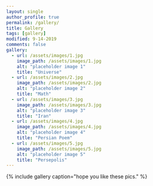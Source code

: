 ```yaml
---
layout: single
author_profile: true
permalink: /gallery/
title: Gallery
tags: [gallery]
modified: 9-14-2019
comments: false
gallery:
  - url: /assets/images/1.jpg
    image_path: /assets/images/1.jpg
    alt: "placeholder image 1"
    title: "Universe"
  - url: /assets/images/2.jpg
    image_path: /assets/images/2.jpg
    alt: "placeholder image 2"
    title: "Math"
  - url: /assets/images/3.jpg
    image_path: /assets/images/3.jpg
    alt: "placeholder image 3"
    title: "Iran"  
  - url: /assets/images/4.jpg
    image_path: /assets/images/4.jpg
    alt: "placeholder image 4"
    title: "Persian Poem"
  - url: /assets/images/5.jpg
    image_path: /assets/images/5.jpg
    alt: "placeholder image 5"
    title: "Persepolis"
---
```


{% include gallery caption="hope you like these pics." %}

